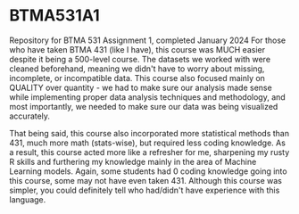 # BTMA531A1
Repository for BTMA 531 Assignment 1, completed January 2024
For those who have taken BTMA 431 (like I have), this course was MUCH easier despite it being a 500-level course. The datasets we worked with were cleaned beforehand, meaning we didn't have to worry about missing, incomplete, or incompatible data. This course also focused mainly on QUALITY over quantity - we had to make sure our analysis made sense while implementing proper data analysis techniques and methodology, and most importantly, we needed to make sure our data was being visualized accurately.

That being said, this course also incorporated more statistical methods than 431, much more math (stats-wise), but required less coding knowledge. As a result, this course acted more like a refresher for me, sharpening my rusty R skills and furthering my knowledge mainly in the area of Machine Learning models. Again, some students had 0 coding knowledge going into this course, some may not have even taken 431. Although this course was simpler, you could definitely tell who had/didn't have experience with this language.
